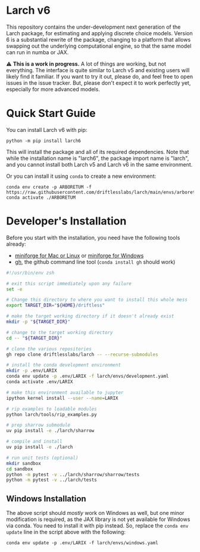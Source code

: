# Larch v6

This repository contains the under-development next generation of the Larch
package, for estimating and applying discrete choice models. Version 6
is a substantial rewrite of the package, changing to a platform that allows
swapping out the underlying computational engine, so that the same model
can run in numba or JAX.

:warning: **This is a work in progress.**  A lot of things are working, but not
everything.  The interface is quite similar to Larch v5 and existing users will
likely find it familiar. If you want to try it out, please do, and feel free to
open issues in the issue tracker.  But, please don't expect it to work perfectly
yet, especially for more advanced models.


# Quick Start Guide

You can install Larch v6 with pip:

```shell
python -m pip install larch6
```

This will install the package and all of its required dependencies.  Note that
while the installation name is "larch6", the package import name is "larch", and
you cannot install both Larch v5 and Larch v6 in the same environment.

Or you can install it using `conda` to create a new environment:

```shell
conda env create -p ARBORETUM -f https://raw.githubusercontent.com/driftlesslabs/larch/main/envs/arboretum.yml
conda activate ./ARBORETUM
```


# Developer's Installation

Before you start with the installation, you need have the following tools already:
- [miniforge for Mac or Linux](https://github.com/conda-forge/miniforge#unix-like-platforms-mac-os--linux)
  or [miniforge for Windows](https://github.com/conda-forge/miniforge/releases/latest/download/Miniforge3-Windows-x86_64.exe)
- [gh](https://cli.github.com), the github command line tool (`conda install gh` should work)

```zsh
#!/usr/bin/env zsh

# exit this script immediately upon any failure
set -e

# Change this directory to where you want to install this whole mess
export TARGET_DIR="${HOME}/driftless"

# make the target working directory if it doesn't already exist
mkdir -p "${TARGET_DIR}"

# change to the target working directory
cd -- "${TARGET_DIR}"

# clone the various repositories
gh repo clone driftlesslabs/larch -- --recurse-submodules

# install the conda development environment
mkdir -p .env/LARIX
conda env update -p .env/LARIX -f larch/envs/development.yaml
conda activate .env/LARIX

# make this environment available to jupyter
ipython kernel install --user --name=LARIX

# rip examples to loadable modules
python larch/tools/rip_examples.py

# prep sharrow submodule
uv pip install -e ./larch/sharrow

# compile and install
uv pip install -e ./larch

# run unit tests (optional)
mkdir sandbox
cd sandbox
python -m pytest -v ../larch/sharrow/sharrow/tests
python -m pytest -v ../larch/tests
```


## Windows Installation

The above script should *mostly* work on Windows as well, but one minor modification
is required, as the JAX library is not yet available for Windows via conda.  You need to
install it with pip instead.  So, replace the `conda env update` line in the script
above with the following:

```
conda env update -p .env/LARIX -f larch/envs/windows.yaml
```
